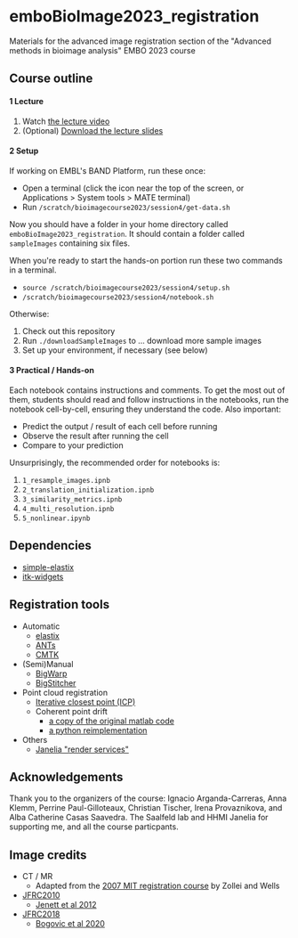 # emboBioImage2023_registration
Materials for the advanced image registration section of the "Advanced methods in bioimage analysis" EMBO 2023 course

## Course outline

#### 1 Lecture

1. Watch [the lecture video](https://youtu.be/OCbFJfLoZbY)
2. (Optional) [Download the lecture slides](https://github.com/bogovicj/emboBioImage2023_registration/blob/main/slides/embo2023Registration.pdf)

#### 2 Setup

If working on EMBL's BAND Platform, run these once:

* Open a terminal (click the icon near the top of the screen, or Applications > System tools > MATE terminal)
* Run `/scratch/bioimagecourse2023/session4/get-data.sh`

Now you should have a folder in your home directory called `emboBioImage2023_registration`. It should contain
a folder called `sampleImages` containing six files.

When you're ready to start the hands-on portion run these two commands in a terminal.

* `source /scratch/bioimagecourse2023/session4/setup.sh`
* `/scratch/bioimagecourse2023/session4/notebook.sh`

Otherwise:

1. Check out this repository
2. Run `./downloadSampleImages` to ... download more sample images
3. Set up your environment, if necessary (see below)

#### 3 Practical / Hands-on 

Each notebook contains instructions and comments. To get the most out of them,
students should read and follow instructions in the notebooks, run the notebook
cell-by-cell, ensuring they understand the code. Also important:

* Predict the output / result of each cell before running
* Observe the result after running the cell
* Compare to your prediction

Unsurprisingly, the recommended order for notebooks is:

1. `1_resample_images.ipnb`
2. `2_translation_initialization.ipnb`
3. `3_similarity_metrics.ipnb`
4. `4_multi_resolution.ipnb`
5. `5_nonlinear.ipynb`

## Dependencies 

* [simple-elastix](https://simpleelastix.github.io/)
* [itk-widgets](https://github.com/InsightSoftwareConsortium/itkwidgets)

## Registration tools

* Automatic
    * [elastix](https://elastix.lumc.nl/)
    * [ANTs](http://stnava.github.io/ANTs/)
    * [CMTK](https://www.nitrc.org/projects/cmtk/)
* (Semi)Manual
    * [BigWarp](https://imagej.net/plugins/bigwarp)
    * [BigStitcher](https://imagej.net/plugins/bigstitcher/)
* Point cloud registration
    * [Iterative closest point (ICP)]()
    * Coherent point drift
        * [a copy of the original matlab code](https://github.com/weigert/CoherentPointDrift)
        * [a python reimplementation](https://github.com/siavashk/pycpd)
* Others
    * [Janelia "render services"](https://github.com/saalfeldlab/render)

## Acknowledgements

Thank you to the organizers of the course: Ignacio Arganda-Carreras, Anna Klemm, Perrine Paul-Gilloteaux, Christian Tischer,
Irena Provaznikova, and Alba Catherine Casas Saavedra. The Saalfeld lab and HHMI Janelia for supporting me, and all the course
particpants.

## Image credits

* CT / MR
    * Adapted from the [2007 MIT registration course](https://ocw.mit.edu/courses/health-sciences-and-technology/hst-582j-biomedical-signal-and-image-processing-spring-2007/lecture-notes/l16_reg1.pdf) by Zollei and Wells
* [JFRC2010](https://github.com/VirtualFlyBrain/DrosAdultBRAINdomains)
    * [Jenett et al 2012](http://dx.doi.org/10.1016/j.celrep.2012.09.011)
* [JFRC2018](https://www.janelia.org/open-science/jrc-2018-brain-templates)
    * [Bogovic et al 2020](https://doi.org/10.1371/journal.pone.0236495)

